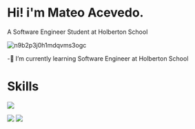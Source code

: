 Hi! i'm Mateo Acevedo.
=============

A Software Engineer Student at Holberton School


![n9b2p3j0h1mdqvms3ogc](https://user-images.githubusercontent.com/98199846/179628983-a1986ceb-aa01-4bd5-b0fa-38263235b5a6.gif)

-🌱 I’m currently learning Software Engineer at Holberton School

Skills
=============
![](https://icon-library.com/images/html-icon/html-icon-1.jpg)

[![](https://cdn.iconscout.com/icon/free/png-256/github-3215409-2673827.png)](https://github.com/TEOACEVEDO)
[![](https://www.linkedin.com/in/mateo-acevedo-v%C3%A9lez-b59833231/)](https://upload.wikimedia.org/wikipedia/commons/thumb/e/e9/Linkedin_icon.svg/256px-Linkedin_icon.svg.png)
